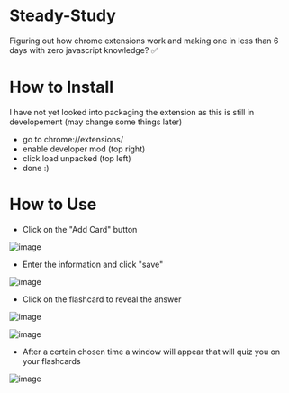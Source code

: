# Steady-Study
Figuring out how chrome extensions work and making one in less than 6 days with zero javascript knowledge? ✅

# How to Install

I have not yet looked into packaging the extension as this is still in developement (may change some things later)

- go to chrome://extensions/
- enable developer mod (top right)
- click load unpacked (top left)
- done :)

# How to Use

- Click on the "Add Card" button

![image](https://user-images.githubusercontent.com/33738768/199061086-2a47313d-30cc-42a6-815c-49574b8e128c.png)

- Enter the information and click "save"

![image](https://user-images.githubusercontent.com/33738768/199061238-3e657ef3-1dca-4056-9bac-2acc1a332d54.png)

- Click on the flashcard to reveal the answer

![image](https://user-images.githubusercontent.com/33738768/199061599-b0ca8711-ce52-40c6-9e6a-73476391abfc.png)

![image](https://user-images.githubusercontent.com/33738768/199061634-645ea6f0-7072-4c83-884e-cca70ac99e91.png)

- After a certain chosen time a window will appear that will quiz you on your flashcards 

![image](https://user-images.githubusercontent.com/33738768/199061772-5a8af87f-28ef-4ff5-b4d9-72029d4d3f41.png)
